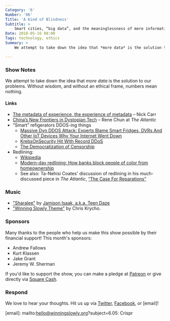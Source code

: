 ```yaml
---
Category: '6'
Number: '06'
Title: 'A Kind of Blindness'
Subtitle: >
    Smart cities, “big data”, and the meaninglessness of mere information.
Date: 2018-05-16 08:00
Tags: technology, ethics
Summary: >
    We attempt to take down the idea that *more data* is the solution to our problems. Without wisdom, and without an ethical frame, numbers mean nothing.

---
```


### Show Notes

We attempt to take down the idea that *more data* is the solution to our problems. Without wisdom, and without an ethical frame, numbers mean nothing.

#### Links

- [The metadata of experience, the experience of metadata](http://www.roughtype.com/?p=8305) – Nick Carr
- [China’s New Frontiers in Dystopian Tech](https://www.theatlantic.com/magazine/archive/2018/04/big-in-china-machines-that-scan-your-face/554075/) – Rene Chun at _The Atlantic_
- “Smart” refigerators DDOS-ing things
    + [Massive Dyn DDOS Attack: Experts Blame Smart Fridges, DVRs And Other IoT Devices Why Your Internet Went Down](http://www.techtimes.com/articles/183339/20161024/massive-dyn-ddos-attack-experts-blame-smart-fridges-dvrs-and-other-iot-devices-why-your-internet-went-down.htm)
    + [KrebsOnSecurity Hit With Record DDoS](https://krebsonsecurity.com/2016/09/krebsonsecurity-hit-with-record-ddos/)
    + [The Democratization of Censorship](https://krebsonsecurity.com/2016/09/the-democratization-of-censorship/)
- Redlining:
    + [Wikipedia](https://en.wikipedia.org/wiki/Redlining)
    + [Modern-day redlining: How banks block people of color from homeownership](http://www.chicagotribune.com/business/ct-biz-modern-day-redlining-20180215-story.html)
    + See also: Ta-Nehisi Coates' discussion of redlining in his much-discussed piece in _The Atlantic_, [“The Case For Reparations”](https://www.theatlantic.com/magazine/archive/2014/06/the-case-for-reparations/361631/)

### Music

- ["Sharalee"](https://helloflora.bandcamp.com/track/sharalee) by [Jamison Isaak, a.k.a. Teen Daze](https://helloflora.bandcamp.com)
- ["Winning Slowly Theme"](https://soundcloud.com/chriskrycho/winning-slowly) by Chris Krycho. 

### Sponsors

Many thanks to the people who help us make this show possible by their financial support! This month's sponsors:

- Andrew Fallows
- Kurt Klassen
- Jake Grant
- Jeremy W. Sherman

If you'd like to support the show, you can make a pledge at [Patreon] or give
directly via [Square Cash].

[Patreon]: https://www.patreon.com/winningslowly
[Square Cash]: https://cash.me/$winningslowly


### Respond

We love to hear your thoughts. Hit us up via [Twitter], [Facebook], or [email]!

[Twitter]: //www.twitter.com/winningslowly
[Facebook]: //www.facebook.com/winningslowlypodcast
[email]: mailto:hello@winningslowly.org?subject=6.05: Crispr
